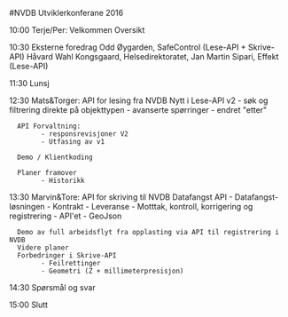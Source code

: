 #NVDB Utviklerkonferane 2016

10:00 Terje/Per: Velkommen
      Oversikt

10:30 Eksterne foredrag
      Odd Øygarden, SafeControl (Lese-API + Skrive-API)
      Håvard Wahl Kongsgaard, Helsedirektoratet, 
      Jan Martin Sipari, Effekt (Lese-API)

11:30 Lunsj

12:30 Mats&Torger: API for lesing fra NVDB
      Nytt i Lese-API v2
            - søk og filtrering direkte på objekttypen
            - avanserte spørringer
            - endret "etter"

      API Forvaltning:
            - responsrevisjoner V2
            - Utfasing av v1
      
      Demo / Klientkoding
      
      Planer framover
            - Historikk

13:30 Marvin&Tore: API for skriving til NVDB
      Datafangst API
            - Datafangst-løsningen
                  - Kontrakt
                  - Leveranse
                  - Motttak, kontroll, korrigering og registrering
            - API'et 
                  - GeoJson 

      Demo av full arbeidsflyt fra opplasting via API til registrering i NVDB
      Videre planer
      Forbedringer i Skrive-API
            - Feilrettinger
            - Geometri (Z + millimeterpresisjon)

14:30 Spørsmål og svar

15:00 Slutt
